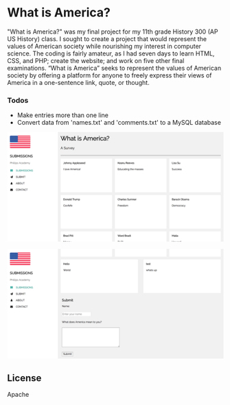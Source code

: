 # What is America?

"What is America?" was my final project for my 11th grade History 300 (AP US History) class. I sought to create a project that would represent the values of American society while nourishing my interest in computer science. The coding is fairly amateur, as I had seven days to learn HTML, CSS, and PHP; create the website; and work on five other final examinations. “What is America” seeks to represent the values of American society by offering a platform for anyone to freely express their views of America in a one-sentence link, quote, or thought. 


### Todos

 - Make entries more than one line
 - Convert data from 'names.txt' and 'comments.txt' to a MySQL database


![Submission Examples](wardfinal/images/wiaheader.png)


![Submit Page](wardfinal/images/wiasubmit.png)


License
----

Apache
